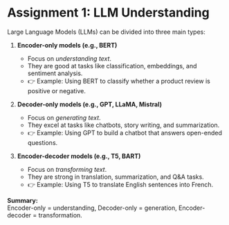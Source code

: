 # Assignment 1: LLM Understanding

Large Language Models (LLMs) can be divided into three main types:

1. **Encoder-only models (e.g., BERT)**  
   - Focus on *understanding text*.  
   - They are good at tasks like classification, embeddings, and sentiment analysis.  
   - 👉 Example: Using BERT to classify whether a product review is positive or negative.  

2. **Decoder-only models (e.g., GPT, LLaMA, Mistral)**  
   - Focus on *generating text*.  
   - They excel at tasks like chatbots, story writing, and summarization.  
   - 👉 Example: Using GPT to build a chatbot that answers open-ended questions.  

3. **Encoder-decoder models (e.g., T5, BART)**  
   - Focus on *transforming text*.  
   - They are strong in translation, summarization, and Q&A tasks.  
   - 👉 Example: Using T5 to translate English sentences into French.  

**Summary:**  
Encoder-only = understanding, Decoder-only = generation, Encoder-decoder = transformation.
